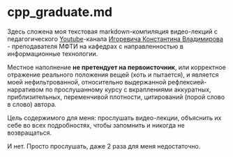 # cpp_graduate.md

Здесь сложена моя текстовая markdown-компиляция видео-лекций с педагогического [Youtube](https://www.youtube.com/@tilir/featured)-канала 
[Игоревича Константина Владимирова](https://wiki.mipt.tech/index.php/%D0%92%D0%BB%D0%B0%D0%B4%D0%B8%D0%BC%D0%B8%D1%80%D0%BE%D0%B2_%D0%9A%D0%BE%D0%BD%D1%81%D1%82%D0%B0%D0%BD%D1%82%D0%B8%D0%BD_%D0%98%D0%B3%D0%BE%D1%80%D0%B5%D0%B2%D0%B8%D1%87)
\- преподавателя МФТИ на кафедрах с направленностью в информационные технологии.

Местное наполнение **не претендует на первоисточник**, или корректное отражение реального положения вещей (хоть и пытается),
и является моей нефильтрованной, относительно выдержанной рефлексией-нарративом по прослушанному курсу
с вкраплениями аккуратных, приблизительных, переменчивой плотности, цитирований (порой слово в слово) автора.

Цель содержимого для меня: прослушать видео-лекции, объяснить их себе во всех подробностях, чтобы запомнить и никогда не возвращаться.

И нет. Просто прослушать, даже 2 раза для меня недостаточно.

